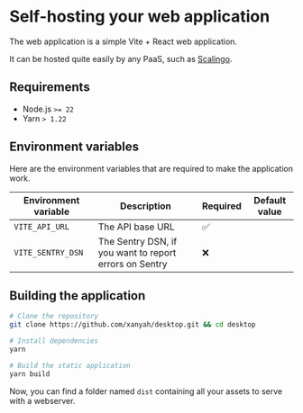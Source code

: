 # Self-hosting your web application

The web application is a simple Vite + React web application.

It can be hosted quite easily by any PaaS, such as [Scalingo](https://scalingo.io).

## Requirements

- Node.js `>= 22`
- Yarn `> 1.22`

## Environment variables

Here are the environment variables that are required to make the application work.

| Environment variable | Description                                            | Required           | Default value |
|----------------------|--------------------------------------------------------|--------------------|---------------|
| `VITE_API_URL`       | The API base URL                                       | :white_check_mark: |               |
| `VITE_SENTRY_DSN`    | The Sentry DSN, if you want to report errors on Sentry | :x:                |               |

## Building the application

```sh
# Clone the repository
git clone https://github.com/xanyah/desktop.git && cd desktop

# Install dependencies
yarn

# Build the static application
yarn build
```

Now, you can find a folder named `dist` containing all your assets to serve with a webserver.
